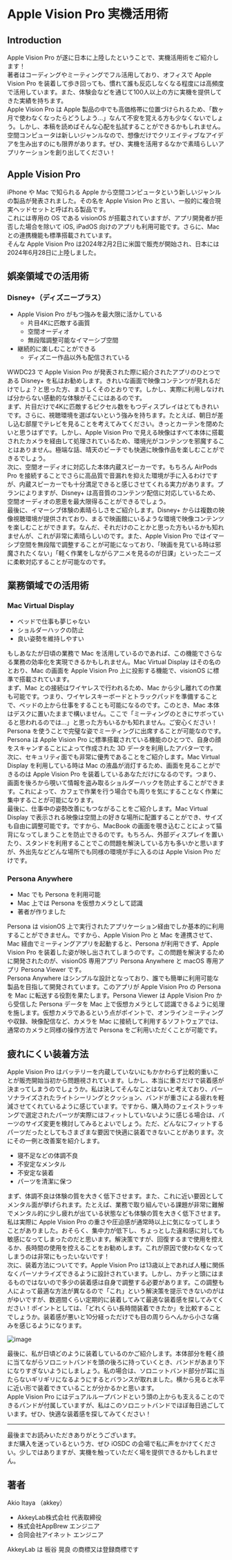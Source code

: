 # Apple Vision Pro 実機活用術

## Introduction
Apple Vision Pro が遂に日本に上陸したということで、実機活用術をご紹介します！  
著者はコーディングやミーティングでフル活用しており、オフィスで Apple Vision Pro を装着して歩き回っても、慣れて誰も反応しなくなる程度には高頻度で活用しています。また、体験会などを通じて100人以上の方に実機を提供してきた実績を持ちます。  
Apple Vision Pro は Apple 製品の中でも高価格帯に位置づけられるため、「数ヶ月で使わなくなったらどうしよう…」なんて不安を覚える方も少なくないでしょう。しかし、本稿を読めばそんな心配を払拭することができるかもしれません。空間コンピュータは新しいジャンルなので、想像だけでクリエイティブなアイデアを生み出すのにも限界があります。ぜひ、実機を活用するなかで素晴らしいアプリケーションを創り出してください！

## Apple Vision Pro
iPhone や Mac で知られる Apple から空間コンピュータという新しいジャンルの製品が発表されました。その名を Apple Vision Pro と言い、一般的に複合現実ヘッドセットと呼ばれる製品です。  
これには専用の OS である visionOS が搭載されていますが、アプリ開発者が拒否した場合を除いて iOS, iPadOS 向けのアプリも利用可能です。さらに、Mac との連携機能も標準搭載されています。  
そんな Apple Vision Pro は2024年2月2日に米国で販売が開始され、日本には2024年6月28日に上陸しました。

## 娯楽領域での活用術
### Disney+（ディズニープラス）
- Apple Vision Pro がもつ強みを最大限に活かしている
    - 片目4Kに匹敵する画質
    - 空間オーディオ
    - 無段階調整可能なイマーシブ空間
- 継続的に楽しむことができる
    - ディズニー作品以外も配信されている

WWDC23 で Apple Vision Pro が発表された際に紹介されたアプリのひとつである Disney+ を私はお勧めします。きれいな画面で映像コンテンツが見れるだけでしょ？と思った方、まさしくそのとおりです。しかし、実際に利用しなければ分からない感動的な体験がそこにはあるのです。  
まず、片目だけで4Kに匹敵するピクセル数をもつディスプレイはとてもきれいです。さらに、視聴環境を選ばないという強みを持ちます。たとえば、朝日が差し込む部屋でテレビを見ることを考えてみてください。きっとカーテンを閉めたいと思うはずです。しかし、Apple Vision Pro で見える映像はすべて本体に搭載されたカメラを経由して処理されているため、環境光がコンテンツを邪魔することはありません。極端な話、晴天のビーチでも快適に映像作品を楽しむことができるでしょう。  
次に、空間オーディオに対応した本体内蔵スピーカーです。もちろん AirPods Pro を接続することでさらに高品質で音漏れを抑えた環境が手に入るわけですが、内蔵スピーカーでも十分満足できると感じさせてくれる実力があります。プランによりますが、Disney+ は高音質のコンテンツ配信に対応しているため、空間オーディオの恩恵を最大限得ることができるでしょう。  
最後に、イマーシブ体験の素晴らしさをご紹介します。Disney+ からは複数の映像視聴環境が提供されており、まるで映画館にいるような環境で映像コンテンツを楽しむことができます。なんだ、それだけのことかと思った方もいるかも知れませんが、これが非常に素晴らしいのです。また、Apple Vision Pro ではイマーシブ空間を無段階で調整することが可能になっており、「映画を見ている時は邪魔されたくない」「軽く作業をしながらアニメを見るのが日課」といったニーズに柔軟対応することが可能なのです。

## 業務領域での活用術
### Mac Virtual Display
- ベッドで仕事も夢じゃない
- ショルダーハックの防止
- 良い姿勢を維持しやすい

もしあなたが日頃の業務で Mac を活用しているのであれば、この機能でさらなる業務の効率化を実現できるかもしれません。Mac Virtual Display はその名のとおり、Mac の画面を Apple Vision Pro 上に投影する機能で、visionOS に標準で搭載されています。  
まず、Mac との接続はワイヤレスで行われるため、Mac から少し離れての作業も可能です。つまり、ワイヤレスキーボードとトラックパッドを準備することで、ベッドの上から仕事をすることも可能になるのです。このとき、Mac 本体はデスクに置いたままで構いません。ここで「ミーティングのときにサボっていると思われるのでは…」と思った方もいるかも知れません。ご安心ください！Persona を使うことで完璧な姿でミーティングに出席することが可能なのです。Persona は Apple Vision Pro に標準搭載されている機能のひとつで、自身の顔をスキャンすることによって作成された 3D データを利用したアバターです。  
次に、セキュリティ面でも非常に優秀であることをご紹介します。Mac Virtual Display を利用している時は Mac の液晶が消灯するため、画面を見ることができるのは Apple Vision Pro を装着しているあなただけになるのです。つまり、画面を後ろから覗いて情報を盗み取るショルダーハックを防止することができます。これによって、カフェで作業を行う場合でも周りを気にすることなく作業に集中することが可能になります。  
最後に、仕事中の姿勢改善にもつながることをご紹介します。Mac Virtual Display で表示される映像は空間上の好きな場所に配置することができ、サイズも自由に調整可能です。ですから、MacBook の画面を覗き込むことによって猫背になってしまうことを防止できるのです。もちろん、外部ディスプレイを置いたり、スタンドを利用することでこの問題を解決している方も多いかと思いますが、外出先などどんな場所でも同様の環境が手に入るのは Apple Vision Pro だけです。

### Persona Anywhere
- Mac でも Persona を利用可能
- Mac 上では Persona を仮想カメラとして認識
- 著者が作りました

Persona は visionOS 上で実行されたアプリケーション経由でしか基本的に利用することができません。ですから、Apple Vision Pro と Mac を連携させて、Mac 経由でミーティングアプリを起動すると、Persona が利用できず、Apple Vision Pro を装着した姿が映し出されてしまうのです。この問題を解決するために開発されたのが、visionOS 専用アプリ Persona Anywhere と macOS 専用アプリ Persona Viewer です。  
Persona Anywhere はシンプルな設計となっており、誰でも簡単に利用可能な製品を目指して開発されています。このアプリが Apple Vision Pro の Persona を Mac に転送する役割を果たします。Persona Viewer は Apple Vision Pro から受信した Persona データを Mac 上で仮想カメラとして認識できるように処理を施します。仮想カメラであるという点がポイントで、オンラインミーティングや収録、映像配信など、カメラを Mac に接続して利用するソフトウェアでは、通常のカメラと同様の操作方法で Persona をご利用いただくことが可能です。

## 疲れにくい装着方法
Apple Vision Pro はバッテリーを内蔵していないにもかかわらず比較的重いことが販売開始当初から問題視されています。しかし、本当に重さだけで装着感が決まってしまうのでしょうか。私は決してそんなことはないと考えており、パーソナライズされたライトシーリングとクッション、バンドが重さによる疲れを軽減させてくれているように感じています。ですから、購入時のフェイストラッキングで選定されたパーツが実際にはフィットしていないように感じる場合は、パーツのサイズ変更を検討してみるとよいでしょう。ただ、どんなにフィットするパーツだったとしてもさまざまな要因で快適に装着できないことがあります。次にその一例と改善案を紹介します。

- 寝不足などの体調不良
- 不安定なメンタル
- 不安定な装着
- パーツを清潔に保つ

まず、体調不良は体験の質を大きく低下させます。また、これに近い要因としてメンタル面が挙げられます。たとえば、業務で取り組んでいる課題が非常に難解でメンタル的に少し疲れが出ている状態なども体験の質を大きく低下させます。私は実際に Apple Vision Pro の重さや圧迫感が通常時以上に気になってしまうことがありました。おそらく、集中力が低下し、ちょっとした違和感に対しても敏感になってしまったのだと思います。解決策ですが、回復するまで使用を控えるか、長時間の使用を控えることをお勧めします。これが原因で使わなくなってしまうのは非常にもったいないです！  
次に、装着方法についてです。Apple Vision Pro は13歳以上であれば人種に関係なくパーソナライズできるように設計されています。しかし、カチッと頭にはまるものではないので多少の装着感は自身で調整する必要があります。この調整も人によって最適な方法が異なるので「これ」という解決策を提示できないのがはがゆいですが、数週間くらい定期的に装着してみて最適な装着感を探してみてください！ポイントとしては、「どれくらい長時間装着できたか」を比較することでしょうか。装着感が悪いと10分経っただけでも目の周りらへんから小さな痛みを感じるようになります。

![image](images/apple-vision-pro-style.jpg)

最後に、私が日頃どのように装着しているのかご紹介します。本体部分を軽く顔に当てながらソロニットバンドを頭の後ろに持っていくとき、バンドがあまり下になりすぎないようにしましょう。私の場合は、ソロニットバンド部分が耳に当たらないギリギリになるようにするとバランスが取れました。横から見ると水平に近い形で装着できていることが分かるかと思います。  
Apple Vision Pro にはデュアルループバンドという頭の上からも支えることのできるバンドが付属していますが、私はこのソロニットバンドでほぼ毎日過ごしています。ぜひ、快適な装着感を探してみてください！

---

最後までお読みいただきありがとうございます。  
まだ購入を迷っているという方、ぜひ iOSDC の会場で私に声をかけてください。少しではありますが、実機を触っていただく場を提供できるかもしれません。

## 著者
Akio Itaya （akkey）

- AkkeyLab株式会社 代表取締役
- 株式会社AppBrew エンジニア
- 合同会社アイネット エンジニア

AkkeyLab は 板谷 晃良 の商標又は登録商標です
